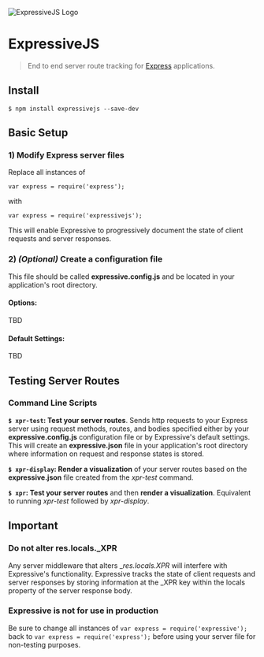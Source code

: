 ![ExpressiveJS Logo](https://raw.githubusercontent.com/venogram/ExpressiveJS/master/gui/report/public/images/blackEXPRLogo@2x.png)



# ExpressiveJS
> End to end server route tracking for [Express](https://expressjs.com/) applications.



## Install
```
$ npm install expressivejs --save-dev
```



## Basic Setup

### 1) Modify Express server files
Replace all instances of 
```
var express = require('express');
```

with
```
var express = require('expressivejs');
```

This will enable Expressive to progressively document the state of client requests and server responses.


### 2) *(Optional)* Create a configuration file 

This file should be called __expressive.config.js__ and be located in your application's root directory.

#### Options:
TBD

#### Default Settings:
TBD



## Testing Server Routes

### Command Line Scripts

__```$ xpr-test```: Test your server routes__.  Sends http requests to your Express server using request methods, routes, and bodies specified either by your __expressive.config.js__ configuration file or by Expressive's default settings.  This will create an __expressive.json__ file in your application's root directory where information on request and response states is stored.

__```$ xpr-display```: Render a visualization__ of your server routes based on the __expressive.json__ file created from the *xpr-test* command.

__```$ xpr```: Test your server routes__ and then __render a visualization__.  Equivalent to running *xpr-test* followed by *xpr-display*.



## Important

### Do not alter res.locals._XPR
Any server middleware that alters __res.locals._XPR__ will interfere with Expressive's functionality.  Expressive tracks the state of client requests and server responses by storing information at the _XPR key within the locals property of the server response body.

### Expressive is not for use in production
Be sure to change all instances of ```var express = require('expressive');``` back to ```var express = require('express');``` before using your server file for non-testing purposes.